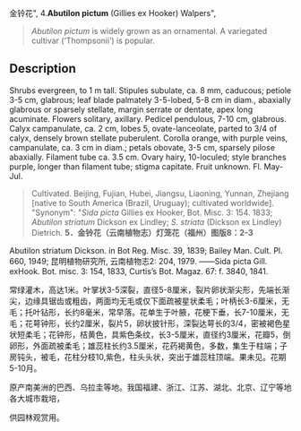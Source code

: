 金铃花",
4.**Abutilon pictum** (Gillies ex Hooker) Walpers",

> *Abutilon pictum* is widely grown as an ornamental. A variegated cultivar (‘Thompsonii’) is popular.

## Description
Shrubs evergreen, to 1 m tall. Stipules subulate, ca. 8 mm, caducous; petiole 3-5 cm, glabrous; leaf blade palmately 3-5-lobed, 5-8 cm in diam., abaxially glabrous or sparsely stellate, margin serrate or dentate, apex long acuminate. Flowers solitary, axillary. Pedicel pendulous, 7-10 cm, glabrous. Calyx campanulate, ca. 2 cm, lobes 5, ovate-lanceolate, parted to 3/4 of calyx, densely brown stellate puberulent. Corolla orange, with purple veins, campanulate, ca. 3 cm in diam.; petals obovate, 3-5 cm, sparsely pilose abaxially. Filament tube ca. 3.5 cm. Ovary hairy, 10-loculed; style branches purple, longer than filament tube; stigma capitate. Fruit unknown. Fl. May-Jul.

> Cultivated. Beijing, Fujian, Hubei, Jiangsu, Liaoning, Yunnan, Zhejiang [native to South America (Brazil, Uruguay); cultivated worldwide].
  "Synonym": "*Sida picta* Gillies ex Hooker, Bot. Misc. 3: 154. 1833; *Abutilon striatum* Dickson ex Lindley; *S. striata* (Dickson ex Lindley) Dietrich.
**5．金铃花（云南植物志）灯笼花（福州）图版8：2-3**

Abutilon striatum Dickson. in Bot Reg. Misc. 39, 1839; Bailey Man. Cult. Pl. 660, 1949; 昆明植物研究所, 云南植物志2: 204, 1979. ——Sida picta Gill. exHook. Bot. misc. 3: 154, 1833, Curtis’s Bot. Magaz. 67: f. 3840, 1841.

常绿灌木，高达1米。叶掌状3-5深裂，直径5-8厘米，裂片卵状渐尖形，先端长渐尖，边缘具锯齿或粗齿，两面均无毛或仅下面疏被星状柔毛；叶柄长3-6厘米，无毛；托叶钻形，长约8毫米，常早落。花单生于叶腋，花梗下垂，长7-10厘米，无毛；花萼钟形，长约2厘米，裂片5，卵状披针形，深裂达萼长的3/4，密被褐色星状短柔毛；花钟形，桔黄色，具紫色条纹，长3-5厘米，直径约3厘米，花瓣5，倒卵形，外面疏被柔毛；雄蕊柱长约3.5厘米，花药褐黄色，多数，集生于柱端；子房钝头，被毛，花柱分枝10,紫色，柱头头状，突出于雄蕊柱顶端。果未见。花期5-10月。

原产南美洲的巴西、乌拉圭等地。我国福建、浙江、江苏、湖北、北京、辽宁等地各大城市栽培，

供园林观赏用。
